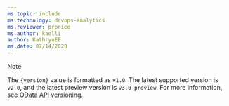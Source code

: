 ```yaml
---
ms.topic: include
ms.technology: devops-analytics
ms.reviewer: prprice
ms.author: kaelli
author: KathrynEE
ms.date: 07/14/2020
---
```


> [!NOTE]  
> The `{version}` value is formatted as `v1.0`. The latest supported version is `v2.0`, and the latest preview version is `v3.0-preview`. For more information, see [OData API versioning](../extend-analytics/odata-api-version.md).